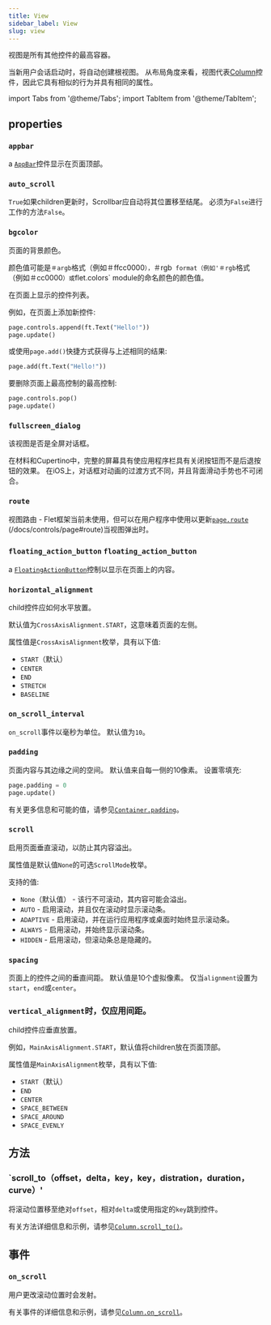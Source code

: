 ```yaml
---
title: View
sidebar_label: View
slug: view
---
```


视图是所有其他控件的最高容器。

当新用户会话启动时，将自动创建根视图。 从布局角度来看，视图代表[Column](column)控件，因此它具有相似的行为并具有相同的属性。

import Tabs from '@theme/Tabs';
import TabItem from '@theme/TabItem'; 

##  properties 

###  `appbar`

a [`AppBar`](/docs/controls/appbar)控件显示在页面顶部。

###  `auto_scroll`

`True`如果children更新时，Scrollbar应自动将其位置移至结尾。 必须为`False`进行工作的方法`False`。

###  `bgcolor`

页面的背景颜色。

颜色值可能是`＃argb`格式（例如＃ffcc0000`），`＃rgb` format（例如'＃rgb`格式（例如＃cc0000`）或`flet.colors` module的命名颜色的颜色值。

在页面上显示的控件列表。

例如，在页面上添加新控件: 

<Tabs groupId="language">
  <TabItem value="python" label="Python" default>

```python
page.controls.append(ft.Text("Hello!"))
page.update()
```

  </TabItem>
</Tabs>

或使用`page.add()`快捷方式获得与上述相同的结果: 

<Tabs groupId="language">
  <TabItem value="python" label="Python" default>

```python
page.add(ft.Text("Hello!"))
```

  </TabItem>
</Tabs>

要删除页面上最高控制的最高控制: 

<Tabs groupId="language">
  <TabItem value="python" label="Python" default>

```python
page.controls.pop()
page.update()
```

  </TabItem>
</Tabs> 

###  `fullscreen_dialog`

该视图是否是全屏对话框。

在材料和Cupertino中，完整的屏幕具有使应用程序栏具有关闭按钮而不是后退按钮的效果。 在iOS上，对话框对动画的过渡方式不同，并且背面滑动手势也不可闭合。

###  `route`

视图路由 -  Flet框架当前未使用，但可以在用户程序中使用以更新[`page.route`](/docs/controls/page#route) (/docs/controls/page#route)当视图弹出时。

###  `floating_action_button` `floating_action_button`

a [`FloatingActionButton`](/docs/controls/floatingactionbutton)控制以显示在页面上的内容。

###  `horizontal_alignment`

child控件应如何水平放置。

默认值为`CrossAxisAlignment.START`，这意味着页面的左侧。

属性值是`CrossAxisAlignment`枚举，具有以下值: 

*  `START`（默认）
* `CENTER`
* `END`
* `STRETCH`
* `BASELINE` 

###  `on_scroll_interval`

`on_scroll`事件以毫秒为单位。 默认值为`10`。

###  `padding`

页面内容与其边缘之间的空间。 默认值来自每一侧的10像素。 设置零填充: 

<Tabs groupId="language">
  <TabItem value="python" label="Python" default>

```python
page.padding = 0
page.update()
```

  </TabItem>
</Tabs>

有关更多信息和可能的值，请参见[`Container.padding`](container#padding)。

###  `scroll`

启用页面垂直滚动，以防止其内容溢出。

属性值是默认值`None`的可选`ScrollMode`枚举。

支持的值: 

*  `None`（默认值） - 该行不可滚动，其内容可能会溢出。
* `AUTO`  - 启用滚动，并且仅在滚动时显示滚动条。
* `ADAPTIVE`  - 启用滚动，并在运行应用程序或桌面时始终显示滚动条。
* `ALWAYS`  - 启用滚动，并始终显示滚动条。
* `HIDDEN`  - 启用滚动，但滚动条总是隐藏的。

###  `spacing`

页面上的控件之间的垂直间距。 默认值是10个虚拟像素。 仅当`alignment`设置为`start`，`end`或`center`。

###  `vertical_alignment`时，仅应用间距。

child控件应垂直放置。

例如，`MainAxisAlignment.START`，默认值将children放在页面顶部。

属性值是`MainAxisAlignment`枚举，具有以下值: 

*  `START`（默认）
* `END`
* `CENTER`
* `SPACE_BETWEEN`
* `SPACE_AROUND`
* `SPACE_EVENLY` 

## 方法

### `scroll_to（offset，delta，key，key，distration，duration，curve）'

将滚动位置移至绝对`offset`，相对`delta`或使用指定的`key`跳到控件。

有关方法详细信息和示例，请参见[`Column.scroll_to()`](column#scroll_tooffset-delta-key-duration-curve)。

## 事件

###  `on_scroll`

用户更改滚动位置时会发射。

有关事件的详细信息和示例，请参见[`Column.on_scroll`](column#on_scroll)。